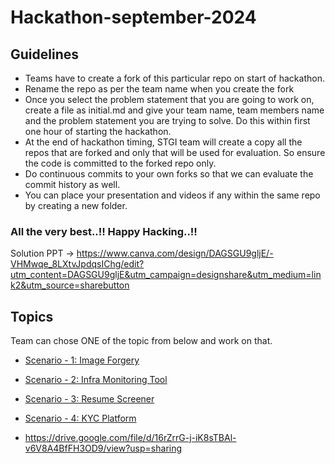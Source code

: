 # Hackathon-september-2024

## Guidelines 
- Teams have to create a fork of this particular repo on start of hackathon.
- Rename the repo as per the team name when you create the fork
- Once you select the problem statement that you are going to work on, create a file as initial.md and give your team name, team members name and the problem statement you are trying to solve. Do this within first one hour of starting the hackathon. 
- At the end of hackathon timing, STGI team will create a copy all the repos that are forked and only that will be used for evaluation. So ensure the code is committed to the forked repo only.
- Do continuous commits to your own forks so that we can evaluate the commit history as well.
- You can place your presentation and videos if any within the same repo by creating a new folder.


### All the very best..!! Happy Hacking..!! 

Solution PPT -> https://www.canva.com/design/DAGSGU9gljE/-VHMwqe_8LXtvJpdqsIChg/edit?utm_content=DAGSGU9gljE&utm_campaign=designshare&utm_medium=link2&utm_source=sharebutton


## Topics 

Team can chose ONE of the topic from below and work on that.

- [Scenario - 1: Image Forgery](ImageForgery.md)

- [Scenario - 2: Infra Monitoring Tool](InfraMonitor/InfraMonitor.md)

- [Scenario - 3: Resume Screener](ResumeScreening.md)
  
- [Scenario - 4: KYC Platform](KYCPlatform.md)

- https://drive.google.com/file/d/16rZrrG-j-iK8sTBAl-v6V8A4BfFH3OD9/view?usp=sharing
